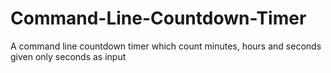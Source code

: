 # Command-Line-Countdown-Timer
A command line countdown timer which count minutes, hours and seconds given only seconds as input
